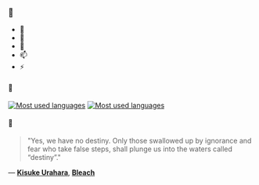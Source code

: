 ### 👋

- 🔭
- 🌱
- 💬
- 📫
- ⚡

#### 🧏

[![Most used languages](https://github-readme-stats-aynah.vercel.app/api/top-langs/?username=aynh&theme=solarized-dark&langs_count=6&layout=compact&hide_title=true)](https://github.com/anuraghazra/github-readme-stats#gh-dark-mode-only)
[![Most used languages](https://github-readme-stats-aynah.vercel.app/api/top-langs/?username=aynh&theme=solarized-light&langs_count=6&layout=compact&hide_title=true)](https://github.com/anuraghazra/github-readme-stats#gh-light-mode-only)

#### 💬

> "Yes, we have no destiny. Only those swallowed up by ignorance and fear who take false steps, shall plunge us into the waters called “destiny”."

&mdash; [**Kisuke Urahara**](https://myanimelist.net/character.php?q=Kisuke%20Urahara&cat=character), [**Bleach**](https://myanimelist.net/search/all?q=Bleach&cat=all)

